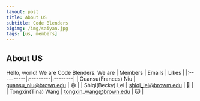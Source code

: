 ```yaml
---
layout: post
title: About US
subtitle: Code Blenders
bigimg: /img/saiyan.jpg
tags: [us, members]
---
```




## About US

Hello, world! We are Code Blenders. We are 
|  Members  |  Emails  |  Likes  |
|:----------|:---------|:--------|
| Guansu(Frances) Niu | guansu_niu@brown.edu | :smile: |
| Shiqi(Becky) Lei | shiqi_lei@browm.edu | :cherry_blossom: |
| Tongxin(Tina) Wang | tongxin_wang@brown.edu | :cat: |
